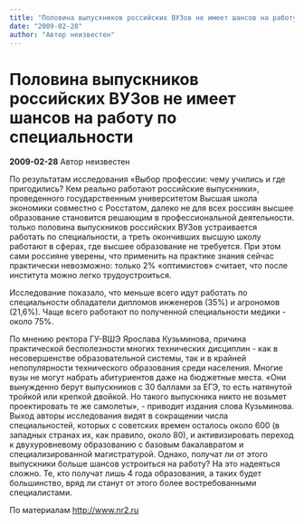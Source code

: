 ```yaml
---
title: "Половина выпускников российских ВУЗов не имеет шансов на работу по специальности"
date: "2009-02-28"
author: "Автор неизвестен"
---
```


# Половина выпускников российских ВУЗов не имеет шансов на работу по специальности

**2009-02-28** Автор неизвестен

По результатам исследования «Выбор профессии: чему учились и где пригодились? Кем реально работают российские выпускники», проведенного государственным университетом Высшая школа экономики совместно с Росстатом, далеко не для всех россиян высшее образование становится решающим в профессиональной деятельности. только половина выпускников российских ВУЗов устраивается работать по специальности, а треть окончивших высшую школу работают в сферах, где высшее образование не требуется. При этом сами россияне уверены, что применить на практике знания сейчас практически невозможно: только 2% «оптимистов» считает, что после института можно легко трудоустроиться.

Исследование показало, что меньше всего идут работать по специальности обладатели дипломов инженеров (35%) и агрономов (21,6%). Чаще всего работают по полученной специальности медики - около 75%.

По мнению ректора ГУ-ВШЭ Ярослава Кузьминова, причина практической бесполезности многих технических дисциплин - как в несовершенстве образовательной системы, так и в крайней непопулярности технического образования среди населения. Многие вузы не могут набрать абитуриентов даже на бюджетные места. «Они вынужденно берут выпускников с 30 баллами за ЕГЭ, то есть натянутой тройкой или крепкой двойкой. Но такого выпускника никто не возьмет проектировать те же самолеты», - приводит издания слова Кузьминова. Выход авторы исследования видят в сокращении числа специальностей, которых с советских времен осталось около 600 (в западных странах их, как правило, около 80), и активизировать переход к двухуровневому образованию с базовым бакалавратом и специализированной магистратурой. Однако, получат ли от этого выпускники больше шансов устроиться на работу? На это надеяться сложно. Те, кто получат лишь 4 года образования, а таких будет большинство, вряд ли станут от этого более востребованными специалистами.

По материалам http://www.nr2.ru